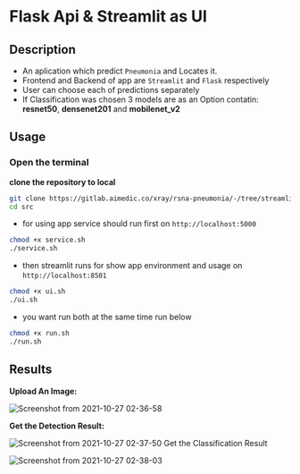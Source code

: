 # Flask Api & Streamlit as UI

## Description

* An aplication which predict `Pneumonia` and Locates it.
* Frontend and Backend of app are `Streamlit` and `Flask` respectively
* User can choose each of predictions separately
* If Classification was chosen 3 models are as an Option contatin:
**resnet50**, **densenet201** and **mobilenet_v2**

## Usage

### Open the terminal

**clone the repository to local**

```bash
git clone https://gitlab.aimedic.co/xray/rsna-pneumonia/-/tree/streamlit_flask/streamlit-flask
cd src
```

* for using app service should run first on  `http://localhost:5000`

```bash
chmod +x service.sh
./service.sh
```
* then streamlit runs for show app environment and usage on `http://localhost:8501`

```bash
chmod +x ui.sh
./ui.sh
```
* you want run both at the same time run below

```bash
chmod +x run.sh
./run.sh
```

## Results

**Upload An Image:**

![Screenshot from 2021-10-27 02-36-58](https://user-images.githubusercontent.com/81680367/139055613-63b0e661-96f7-4f53-ae58-f1b8749fe974.png)

**Get the Detection Result:**

![Screenshot from 2021-10-27 02-37-50](https://user-images.githubusercontent.com/81680367/139055623-1e14a6cb-c321-4894-99e3-c41dc88eba3d.png)
Get the Classification Result

![Screenshot from 2021-10-27 02-38-03](https://user-images.githubusercontent.com/81680367/139055640-fa00274a-c394-476c-aac9-ec0ac7909385.png)






